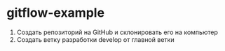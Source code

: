 # gitflow-example

1. Создать репозиторий на GitHub и склонировать его на компьютер
2. Cоздать ветку разработки develop от главной ветки
